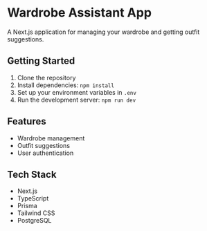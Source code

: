 # Wardrobe Assistant App

A Next.js application for managing your wardrobe and getting outfit suggestions.

## Getting Started

1. Clone the repository
2. Install dependencies: `npm install`
3. Set up your environment variables in `.env`
4. Run the development server: `npm run dev`

## Features

- Wardrobe management
- Outfit suggestions
- User authentication

## Tech Stack

- Next.js
- TypeScript
- Prisma
- Tailwind CSS
- PostgreSQL

